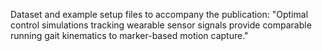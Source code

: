 Dataset and example setup files to accompany the publication: "Optimal control simulations tracking wearable sensor signals provide comparable running gait kinematics to marker-based motion capture."

